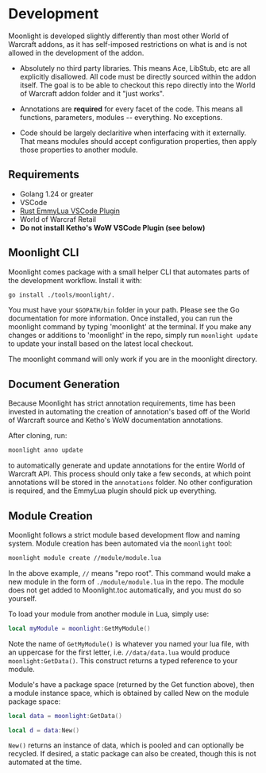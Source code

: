 # Development

Moonlight is developed slightly differently than most other World of Warcraft addons, as it has self-imposed restrictions on what is and is not allowed in the development of the addon.

* Absolutely no third party libraries. This means Ace, LibStub, etc are all explicitly disallowed. All code must be directly sourced within the addon itself. The goal is to be able to checkout this repo directly into the World of Warcraft addon folder and it "just works".

* Annotations are **required** for every facet of the code. This means all functions, parameters, modules -- everything. No exceptions.

* Code should be largely declaritive when interfacing with it externally. That means modules should accept configuration properties, then apply those properties to another module.

## Requirements

* Golang 1.24 or greater
* VSCode
* [Rust EmmyLua VSCode Plugin](https://github.com/xuhuanzy/VSCode-EmmyLua-Luals)
* World of Warcraf Retail
* **Do not install Ketho's WoW VSCode Plugin (see below)**

## Moonlight CLI

Moonlight comes package with a small helper CLI that automates parts of the development workflow. Install it with:

```bash
go install ./tools/moonlight/.
```

You must have your `$GOPATH/bin` folder in your path. Please see the Go documentation for more information. Once installed, you can run the moonlight command by typing 'moonlight' at the terminal. If you make any changes or additions to 'moonlight' in the repo, simply run `moonlight update` to update your install based on the latest local checkout.

The moonlight command will only work if you are in the moonlight directory.

## Document Generation

Because Moonlight has strict annotation requirements, time has been invested in automating the creation of annotation's based off of the World of Warcraft source and Ketho's WoW documentation annotations.

After cloning, run:

```bash
moonlight anno update
```

to automatically generate and update annotations for the entire World of Warcraft API. This process should only take a few seconds, at which point annotations will be stored in the `annotations` folder. No other configuration is required, and the EmmyLua plugin should pick up everything.

## Module Creation

Moonlight follows a strict module based development flow and naming system. Module creation has been automated via the `moonlight` tool:

```bash
moonlight module create //module/module.lua
```

In the above example, `//` means "repo root". This command would make a new module in the form of `./module/module.lua` in the repo. The module does not get added to Moonlight.toc automatically, and you must do so yourself.

To load your module from another module in Lua, simply use:

```lua
local myModule = moonlight:GetMyModule()
```

Note the name of `GetMyModule()` is whatever you named your lua file, with an uppercase for the first letter, i.e. `//data/data.lua` would produce `moonlight:GetData()`. This construct returns a typed reference to your module.

Module's have a package space (returned by the Get function above), then a module instance space, which is obtained by called New on the module package space:

```lua
local data = moonlight:GetData()

local d = data:New()
```

`New()` returns an instance of data, which is pooled and can optionally be recycled. If desired, a static package can also be created, though this is not automated at the time. 
